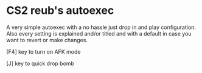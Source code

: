 # CS2 reub's autoexec
A very simple autoexec with a no hassle just drop in and play configuration.
Also every setting is explained and/or titled and with a default in case you want to revert or make changes.

[F4] key to turn on AFK mode

[J] key to quick drop bomb
